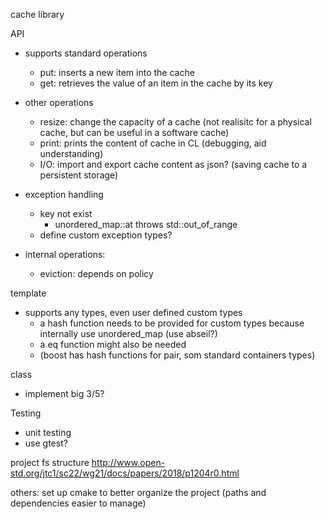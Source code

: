 cache library


API
- supports standard operations
    - put: inserts a new item into the cache
    - get: retrieves the value of an item in the cache by its key

- other operations
    - resize: change the capacity of a cache (not realisitc for a physical cache, but can be useful in a software cache)
    - print: prints the content of cache in CL (debugging, aid understanding)
    - I/O: import and export cache content as json? (saving cache to a persistent storage)

- exception handling
    - key not exist
        - unordered_map::at throws std::out_of_range
    - define custom exception types?

- internal operations:
    - eviction: depends on policy


template
- supports any types, even user defined custom types
    - a hash function needs to be provided for custom types because internally use unordered_map (use abseil?)
    - a eq function might also be needed
    - (boost has hash functions for pair, som standard containers types)

class
- implement big 3/5?

Testing
- unit testing
- use gtest?


project fs structure
http://www.open-std.org/jtc1/sc22/wg21/docs/papers/2018/p1204r0.html

others:
set up cmake to better organize the project (paths  and dependencies easier to manage)